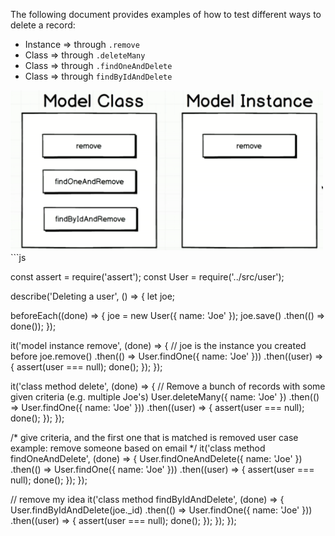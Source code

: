 The following document provides examples of how to test different ways to delete  a record:
- Instance => through `.remove`
- Class => through `.deleteMany` 
- Class => through `.findOneAndDelete`
- Class => through `findByIdAndDelete`

<img src="../images/testing-delete-record.png" width="500">
```js

const assert = require('assert');
const User = require('../src/user');

describe('Deleting a user', () => {
  let joe;

  beforeEach((done) => {
    joe = new User({ name: 'Joe' });
    joe.save()
      .then(() => done());
  });

  it('model instance remove', (done) => {
    // joe is the instance you created before
    joe.remove()
      .then(() => User.findOne({ name: 'Joe' }))
      .then((user) => {
        assert(user === null);
        done();
      });
  });

  it('class method delete', (done) => {
    // Remove a bunch of records with some given criteria (e.g. multiple Joe's)
    User.deleteMany({ name: 'Joe' })
      .then(() => User.findOne({ name: 'Joe' }))
      .then((user) => {
        assert(user === null);
        done();
      });
  });

  /*
    give criteria, and the first one that is matched is removed
    user case example: remove someone based on email
  */
  it('class method findOneAndDelete', (done) => {
    User.findOneAndDelete({ name: 'Joe' })
      .then(() => User.findOne({ name: 'Joe' }))
      .then((user) => {
        assert(user === null);
        done();
      });
  });

  // remove my idea
  it('class method findByIdAndDelete', (done) => {
    User.findByIdAndDelete(joe._id)
      .then(() => User.findOne({ name: 'Joe' }))
      .then((user) => {
        assert(user === null);
        done();
      });
  });
});
```
